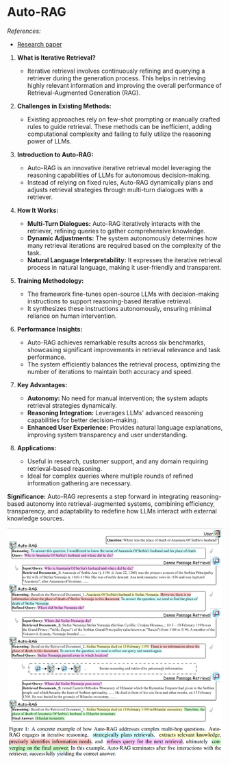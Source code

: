 # Auto-RAG
*References:*
- [Research paper](https://arxiv.org/pdf/2411.19443)

1. **What is Iterative Retrieval?**
    
    - Iterative retrieval involves continuously refining and querying a retriever during the generation process. This helps in retrieving highly relevant information and improving the overall performance of Retrieval-Augmented Generation (RAG).
2. **Challenges in Existing Methods:**
    
    - Existing approaches rely on few-shot prompting or manually crafted rules to guide retrieval. These methods can be inefficient, adding computational complexity and failing to fully utilize the reasoning power of LLMs.
3. **Introduction to Auto-RAG:**
    
    - Auto-RAG is an innovative iterative retrieval model leveraging the reasoning capabilities of LLMs for autonomous decision-making.
    - Instead of relying on fixed rules, Auto-RAG dynamically plans and adjusts retrieval strategies through multi-turn dialogues with a retriever.
4. **How It Works:**
    
    - **Multi-Turn Dialogues:** Auto-RAG iteratively interacts with the retriever, refining queries to gather comprehensive knowledge.
    - **Dynamic Adjustments:** The system autonomously determines how many retrieval iterations are required based on the complexity of the task.
    - **Natural Language Interpretability:** It expresses the iterative retrieval process in natural language, making it user-friendly and transparent.
5. **Training Methodology:**
    
    - The framework fine-tunes open-source LLMs with decision-making instructions to support reasoning-based iterative retrieval.
    - It synthesizes these instructions autonomously, ensuring minimal reliance on human intervention.
6. **Performance Insights:**
    
    - Auto-RAG achieves remarkable results across six benchmarks, showcasing significant improvements in retrieval relevance and task performance.
    - The system efficiently balances the retrieval process, optimizing the number of iterations to maintain both accuracy and speed.
7. **Key Advantages:**
    
    - **Autonomy:** No need for manual intervention; the system adapts retrieval strategies dynamically.
    - **Reasoning Integration:** Leverages LLMs' advanced reasoning capabilities for better decision-making.
    - **Enhanced User Experience:** Provides natural language explanations, improving system transparency and user understanding.
8. **Applications:**
    
    - Useful in research, customer support, and any domain requiring retrieval-based reasoning.
    - Ideal for complex queries where multiple rounds of refined information gathering are necessary.

**Significance:** Auto-RAG represents a step forward in integrating reasoning-based autonomy into retrieval-augmented systems, combining efficiency, transparency, and adaptability to redefine how LLMs interact with external knowledge sources.

![](./images/auto-rag.png)